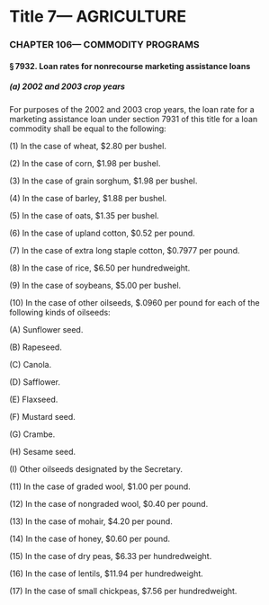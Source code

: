 
# Title 7— AGRICULTURE
### CHAPTER 106— COMMODITY PROGRAMS
#### § 7932. Loan rates for nonrecourse marketing assistance loans
##### (a) 2002 and 2003 crop years

For purposes of the 2002 and 2003 crop years, the loan rate for a marketing assistance loan under section 7931 of this title for a loan commodity shall be equal to the following:

(1) In the case of wheat, $2.80 per bushel.

(2) In the case of corn, $1.98 per bushel.

(3) In the case of grain sorghum, $1.98 per bushel.

(4) In the case of barley, $1.88 per bushel.

(5) In the case of oats, $1.35 per bushel.

(6) In the case of upland cotton, $0.52 per pound.

(7) In the case of extra long staple cotton, $0.7977 per pound.

(8) In the case of rice, $6.50 per hundredweight.

(9) In the case of soybeans, $5.00 per bushel.

(10) In the case of other oilseeds, $.0960 per pound for each of the following kinds of oilseeds:

(A) Sunflower seed.

(B) Rapeseed.

(C) Canola.

(D) Safflower.

(E) Flaxseed.

(F) Mustard seed.

(G) Crambe.

(H) Sesame seed.

(I) Other oilseeds designated by the Secretary.

(11) In the case of graded wool, $1.00 per pound.

(12) In the case of nongraded wool, $0.40 per pound.

(13) In the case of mohair, $4.20 per pound.

(14) In the case of honey, $0.60 per pound.

(15) In the case of dry peas, $6.33 per hundredweight.

(16) In the case of lentils, $11.94 per hundredweight.

(17) In the case of small chickpeas, $7.56 per hundredweight.
